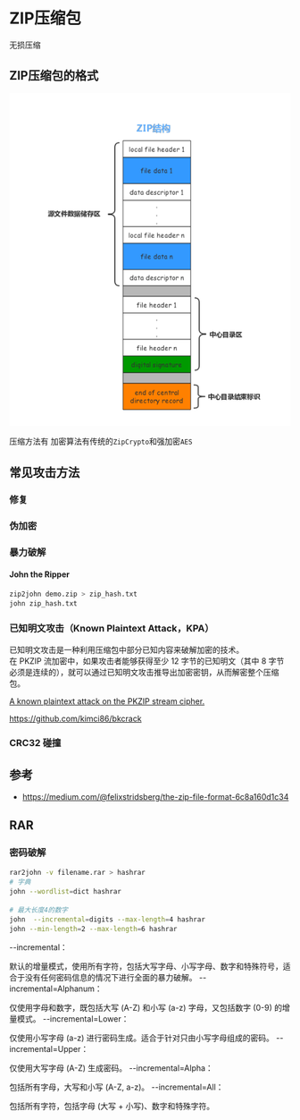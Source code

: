 # ZIP压缩包

无损压缩

## ZIP压缩包的格式

![ZIP格式](../../assets/images/zip_format.png)

压缩方法有
加密算法有传统的`ZipCrypto`和强加密`AES`

## 常见攻击方法

### 修复

### 伪加密

### 暴力破解

#### John the Ripper

```bash
zip2john demo.zip > zip_hash.txt
john zip_hash.txt
```

### 已知明文攻击（Known Plaintext Attack，KPA）

已知明文攻击是一种利用压缩包中部分已知内容来破解加密的技术。  
在 PKZIP 流加密中，如果攻击者能够获得至少 12 字节的已知明文（其中 8 字节必须是连续的），就可以通过已知明文攻击推导出加密密钥，从而解密整个压缩包。

[A known plaintext attack on the PKZIP stream cipher.](https://link.springer.com/chapter/10.1007/3-540-60590-8_12)

<https://github.com/kimci86/bkcrack>

### CRC32 碰撞

## 参考

- <https://medium.com/@felixstridsberg/the-zip-file-format-6c8a160d1c34>

## RAR

### 密码破解

```bash
rar2john -v filename.rar > hashrar
# 字典
john --wordlist=dict hashrar

# 最大长度4的数字
john  --incremental=digits --max-length=4 hashrar
john --min-length=2 --max-length=6 hashrar
```

--incremental：

默认的增量模式，使用所有字符，包括大写字母、小写字母、数字和特殊符号，适合于没有任何密码信息的情况下进行全面的暴力破解。
--incremental=Alphanum：

仅使用字母和数字，既包括大写 (A-Z) 和小写 (a-z) 字母，又包括数字 (0-9) 的增量模式。
--incremental=Lower：

仅使用小写字母 (a-z) 进行密码生成。适合于针对只由小写字母组成的密码。
--incremental=Upper：

仅使用大写字母 (A-Z) 生成密码。
--incremental=Alpha：

包括所有字母，大写和小写 (A-Z, a-z)。
--incremental=All：

包括所有字符，包括字母 (大写 + 小写)、数字和特殊字符。

